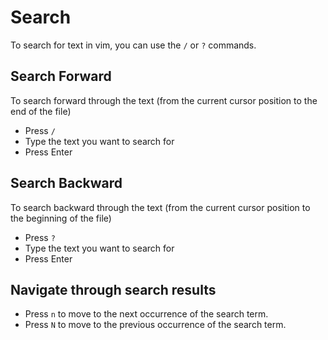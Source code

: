# Search

To search for text in vim, you can use the `/` or `?` commands.

## Search Forward

To search forward through the text (from the current cursor position to the end of the file)

- Press `/`
- Type the text you want to search for
- Press Enter

## Search Backward

To search backward through the text (from the current cursor position to the beginning of the file)

- Press `?`
- Type the text you want to search for
- Press Enter

## Navigate through search results

- Press `n` to move to the next occurrence of the search term.
- Press `N` to move to the previous occurrence of the search term.
